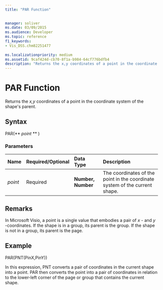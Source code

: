 ```yaml
---
title: "PAR Function"
 
 
manager: soliver
ms.date: 03/09/2015
ms.audience: Developer
ms.topic: reference
f1_keywords:
- Vis_DSS.chm82251477
 
ms.localizationpriority: medium
ms.assetid: 9caf424d-cb70-8f1a-b984-64cf776bdfb4
description: "Returns the x,y coordinates of a point in the coordinate system of the shape's parent."
---
```


# PAR Function

Returns the  _x,y_ coordinates of a point in the coordinate system of the shape's parent. 
  
## Syntax

PAR(** *point* ** ) 
  
### Parameters

|**Name**|**Required/Optional**|**Data Type**|**Description**|
|:-----|:-----|:-----|:-----|
| _point_ <br/> |Required  <br/> |**Number, Number** <br/> |The coordinates of the point in the coordinate system of the current shape.  <br/> |
   
## Remarks

In Microsoft Visio, a point is a single value that embodies a pair of  *x*  - and  *y*  -coordinates. If the shape is in a group, its parent is the group. If the shape is not in a group, its parent is the page. 
  
## Example

PAR(PNT(PinX,PinY)) 
  
In this expression, PNT converts a pair of coordinates in the current shape into a point. PAR then converts the point into a pair of coordinates in relation to the lower-left corner of the page or group that contains the current shape. 
  

